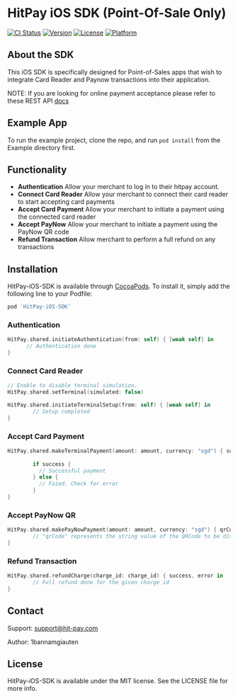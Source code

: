 # HitPay iOS SDK (Point-Of-Sale Only)

[![CI Status](https://img.shields.io/travis/1bannamgiauten/HitPay-iOS-SDK.svg?style=flat)](https://travis-ci.org/1bannamgiauten/HitPay-iOS-SDK)
[![Version](https://img.shields.io/cocoapods/v/HitPay-iOS-SDK.svg?style=flat)](https://cocoapods.org/pods/HitPay-iOS-SDK)
[![License](https://img.shields.io/cocoapods/l/HitPay-iOS-SDK.svg?style=flat)](https://cocoapods.org/pods/HitPay-iOS-SDK)
[![Platform](https://img.shields.io/cocoapods/p/HitPay-iOS-SDK.svg?style=flat)](https://cocoapods.org/pods/HitPay-iOS-SDK)

## About the SDK

This iOS SDK is specifically designed for Point-of-Sales apps that wish to integrate Card Reader and Paynow transactions into their application.

NOTE: If you are looking for online payment acceptance please refer to these REST API [docs](https://hit-pay.com/docs.html)

## Example App
To run the example project, clone the repo, and run `pod install` from the Example directory first.

## Functionality

- **Authentication** Allow your merchant to log in to their hitpay account.
- **Connect Card Reader** Allow your merchant to connect their card reader to start accepting card payments
- **Accept Card Payment** Allow your merchant to initiate a payment using the connected card reader
- **Accept PayNow** Allow your merchant to initiate a payment using the PayNow QR code
- **Refund Transaction** Allow merchant to perform a full refund on any transactions


## Installation

HitPay-iOS-SDK is available through [CocoaPods](https://cocoapods.org). To install
it, simply add the following line to your Podfile:

```ruby
pod 'HitPay-iOS-SDK'
```

### Authentication

```swift
HitPay.shared.initiateAuthentication(from: self) { [weak self] in
      // Authentication done
}
```

### **Connect Card Reader**

```swift
// Enable to disable terminal simulation.
HitPay.shared.setTerminal(simulated: false)

HitPay.shared.initiateTerminalSetup(from: self) { [weak self] in
		// Setup completed
}

```

### Accept Card Payment

```swift
HitPay.shared.makeTerminalPayment(amount: amount, currency: "sgd") { success, error in
        
        if success {
          // Successful payment
        } else {
          // Faied. Check for error
        }
}
```

### Accept PayNow QR

```swift
HitPay.shared.makePayNowPayment(amount: amount, currency: "sgd") { qrCode, success, error in
        // "qrCode" represents the string value of the QRCode to be displayed.
}
```

### Refund Transaction

```swift
HitPay.shared.refundCharge(charge_id: charge_id) { success, error in
		// Full refund done for the given charge id
}
```


## Contact
Support: support@hit-pay.com

Author: 1bannamgiauten

## License

HitPay-iOS-SDK is available under the MIT license. See the LICENSE file for more info.
